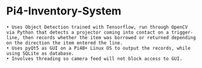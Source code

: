 # Pi4-Inventory-System
    • Uses Object Detection trained with Tensorflow, run through OpenCV via Python that detects a projector coming into contact on a trigger-line, then records whether the item was borrowed or returned depending on the direction the item entered the line.
    • Uses pyQt5 as GUI on a Pi4B+ Linux OS to output the records, while using SQLite as database.
    • Involves threading so camera feed will not block access to GUI.
